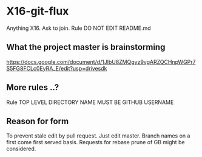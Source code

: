 # X16-git-flux
Anything X16. Ask to join. Rule DO NOT EDIT README.md

## What the project master is brainstorming
https://docs.google.com/document/d/1JlbU8ZMQgyz9vgARZQCHnpWGPr7S5FG8FCLc0EyRA_E/edit?usp=drivesdk

## More rules ..?
Rule TOP LEVEL DIRECTORY NAME MUST BE GITHUB USERNAME

## Reason for form
To prevent stale edit by pull request. Just edit master. Branch names on a first come first served basis. Requests for rebase prune of GB might be considered.
